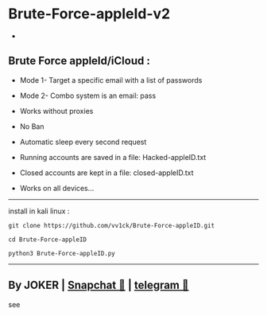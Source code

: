 # Brute-Force-appleId-v2
-
Brute Force appleId/iCloud :
-

- Mode 1- Target a specific email with a list of passwords
- Mode 2- Combo system is an email: pass

- Works without proxies
- No Ban
- Automatic sleep every second request
- Running accounts are saved in a file:
Hacked-appleID.txt
- Closed accounts are kept in a file:
closed-appleID.txt
- Works on all devices...
--------------------
install in kali linux :

<!--START_SECTION:waka-->
```
git clone https://github.com/vv1ck/Brute-Force-appleID.git
```
<!--END_SECTION:waka-->

<!--START_SECTION:waka-->
```
cd Brute-Force-appleID
```
<!--END_SECTION:waka-->

<!--START_SECTION:waka-->
```
python3 Brute-Force-appleID.py
```
<!--END_SECTION:waka-->

--------------------
By JOKER | <a class="" href="https://www.snapchat.com/add/jokermr5oos4800?">Snapchat 👻</a> | <a class="" href="http://t.me/vv1ck">telegram 🔷</a>
-
see
